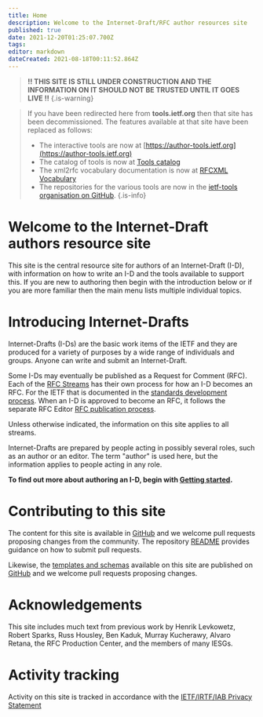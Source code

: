```yaml
---
title: Home
description: Welcome to the Internet-Draft/RFC author resources site
published: true
date: 2021-12-20T01:25:07.700Z
tags: 
editor: markdown
dateCreated: 2021-08-18T00:11:52.864Z
---
```


> **!! THIS SITE IS STILL UNDER CONSTRUCTION AND THE INFORMATION ON IT SHOULD NOT BE TRUSTED UNTIL IT GOES LIVE !!**
{.is-warning}

> If you have been redirected here from **tools.ietf.org** then that site has been decommissioned.  The features available at that site have been replaced as follows:
>*  The interactive tools are now at [https://author-tools.ietf.org](https://author-tools.ietf.org)
>* The catalog of tools is now at [Tools catalog](/tools-catalog)
>* The xml2rfc vocabulary documentation is now at [RFCXML Vocabulary](/rfcxml-vocabulary)
>* The repositories for the various tools are now in the [ietf-tools organisation on GitHub](https://github.com/ietf-tools).
{.is-info}

# Welcome to the Internet-Draft authors resource site

This site is the central resource site for authors of an Internet-Draft (I-D), with information on how to write an I-D and the tools available to support this. If you are new to authoring then begin with the introduction below or if you are more familiar then the main menu lists multiple individual topics.

# Introducing Internet-Drafts
Internet-Drafts (I-Ds) are the basic work items of the IETF and they are produced for a variety of purposes by a wide range of individuals and groups. Anyone can write and submit an Internet-Draft. 

Some I-Ds may eventually be published as a Request for Comment (RFC).  Each of the [RFC Streams](https://rfc-editor.org/info/rfc8729) has their own process for how an I-D becomes an RFC.  For the IETF that is documented in the [standards development process](https://www.ietf.org/standards/process/).  When an I-D is approved to become an RFC, it follows the separate RFC Editor [RFC publication process](https://www.rfc-editor.org/pubprocess/).

Unless otherwise indicated, the information on this site applies to all streams.

Internet-Drafts are prepared by people acting in possibly several roles, such as an author or an editor. The term "author" is used here, but the information applies to people acting in any role.

**To find out more about authoring an I-D, begin with [Getting started](/getting-started).**

# Contributing to this site
The content for this site is available in [GitHub](https://github.com/ietf-authors/authors.ietf.org) and we welcome pull requests proposing changes from the community. The repository [README](https://github.com/ietf-authors/authors.ietf.org/blob/main/README.md) provides guidance on how to submit pull requests.

Likewise, the [templates and schemas](/templates-and-schemas) available on this site are published on [GitHub](https://github.com/ietf-authors/rfcxml-templates-and-schemas) and we welcome pull requests proposing changes.

# Acknowledgements
This site includes much text from previous work by Henrik Levkowetz, Robert Sparks, Russ Housley, Ben Kaduk, Murray Kucherawy, Alvaro Retana, the RFC Production Center, and the members of many IESGs.

# Activity tracking
Activity on this site is tracked in accordance with the [IETF/IRTF/IAB Privacy Statement](https://www.ietf.org/privacy-statement/)


